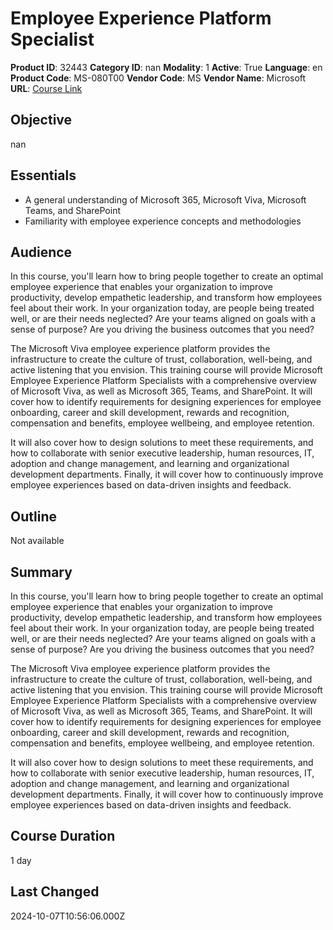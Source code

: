 # Employee Experience Platform Specialist

**Product ID**: 32443
**Category ID**: nan
**Modality**: 1
**Active**: True
**Language**: en
**Product Code**: MS-080T00
**Vendor Code**: MS
**Vendor Name**: Microsoft
**URL**: [Course Link](https://www.fastlaneus.com/course/microsoft-ms-080t00)

## Objective
nan

## Essentials
- A general understanding of Microsoft 365, Microsoft Viva, Microsoft Teams, and SharePoint
- Familiarity with employee experience concepts and methodologies

## Audience
In this course, you'll learn how to bring people together to create an optimal employee experience that enables your organization to improve productivity, develop empathetic leadership, and transform how employees feel about their work. In your organization today, are people being treated well, or are their needs neglected? Are your teams aligned on goals with a sense of purpose? Are you driving the business outcomes that you need?

The Microsoft Viva employee experience platform provides the infrastructure to create the culture of trust, collaboration, well-being, and active listening that you envision. This training course will provide Microsoft Employee Experience Platform Specialists with a comprehensive overview of Microsoft Viva, as well as Microsoft 365, Teams, and SharePoint. It will cover how to identify requirements for designing experiences for employee onboarding, career and skill development, rewards and recognition, compensation and benefits, employee wellbeing, and employee retention.

It will also cover how to design solutions to meet these requirements, and how to collaborate with senior executive leadership, human resources, IT, adoption and change management, and learning and organizational development departments. Finally, it will cover how to continuously improve employee experiences based on data-driven insights and feedback.

## Outline
Not available

## Summary
In this course, you'll learn how to bring people together to create an optimal employee experience that enables your organization to improve productivity, develop empathetic leadership, and transform how employees feel about their work. In your organization today, are people being treated well, or are their needs neglected? Are your teams aligned on goals with a sense of purpose? Are you driving the business outcomes that you need?

The Microsoft Viva employee experience platform provides the infrastructure to create the culture of trust, collaboration, well-being, and active listening that you envision. This training course will provide Microsoft Employee Experience Platform Specialists with a comprehensive overview of Microsoft Viva, as well as Microsoft 365, Teams, and SharePoint. It will cover how to identify requirements for designing experiences for employee onboarding, career and skill development, rewards and recognition, compensation and benefits, employee wellbeing, and employee retention.

It will also cover how to design solutions to meet these requirements, and how to collaborate with senior executive leadership, human resources, IT, adoption and change management, and learning and organizational development departments. Finally, it will cover how to continuously improve employee experiences based on data-driven insights and feedback.

## Course Duration
1 day

## Last Changed
2024-10-07T10:56:06.000Z
